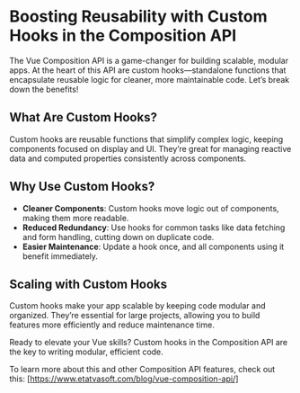 # Boosting Reusability with Custom Hooks in the Composition API

The Vue Composition API is a game-changer for building scalable, modular apps. At the heart of this API are custom hooks—standalone functions that encapsulate reusable logic for cleaner, more maintainable code. Let’s break down the benefits!

## What Are Custom Hooks?
Custom hooks are reusable functions that simplify complex logic, keeping components focused on display and UI. They’re great for managing reactive data and computed properties consistently across components.

## Why Use Custom Hooks?
- **Cleaner Components**: Custom hooks move logic out of components, making them more readable.
- **Reduced Redundancy**: Use hooks for common tasks like data fetching and form handling, cutting down on duplicate code.
- **Easier Maintenance**: Update a hook once, and all components using it benefit immediately.

## Scaling with Custom Hooks
Custom hooks make your app scalable by keeping code modular and organized. They’re essential for large projects, allowing you to build features more efficiently and reduce maintenance time.

Ready to elevate your Vue skills? Custom hooks in the Composition API are the key to writing modular, efficient code. 

To learn more about this and other Composition API features, check out this: [https://www.etatvasoft.com/blog/vue-composition-api/]
